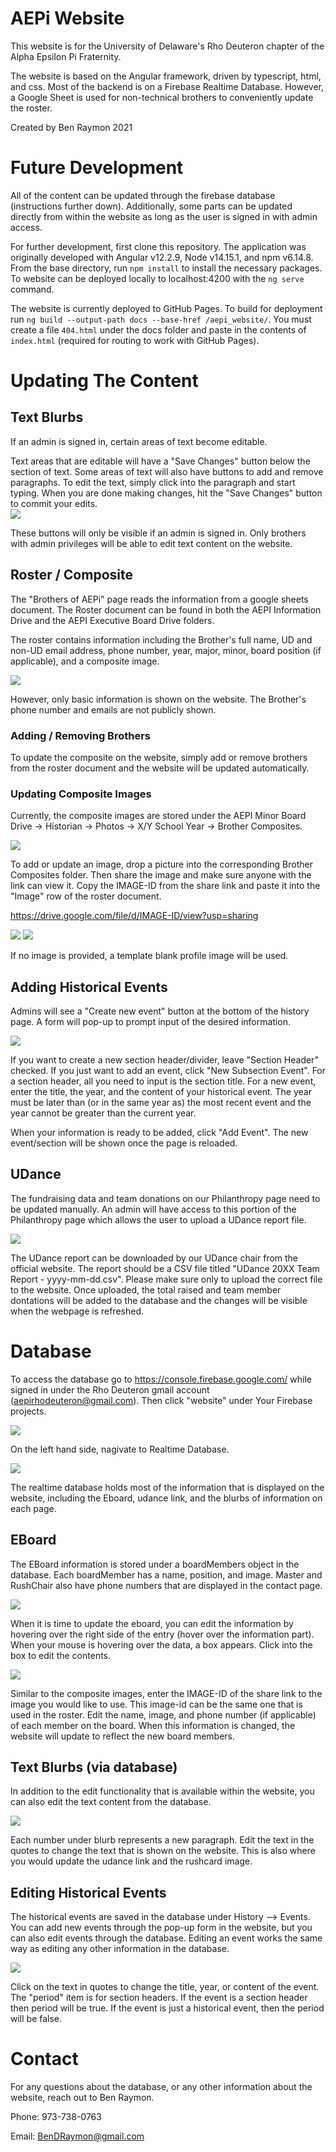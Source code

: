 # AEPi Website

This website is for the University of Delaware's Rho Deuteron chapter of the Alpha Epsilon Pi Fraternity.  

The website is based on the Angular framework, driven by typescript, html, and css. Most of the backend is on a Firebase Realtime Database. However, a Google Sheet is used for non-technical brothers to conveniently update the roster.

Created by Ben Raymon 2021

# Future Development
All of the content can be updated through the firebase database (instructions further down). Additionally, some parts can be updated directly from within the website as long as the user is signed in with admin access.


For further development, first clone this repository. The application was originally developed with Angular v12.2.9, Node v14.15.1, and npm v6.14.8. From the base directory, run `npm install` to install the necessary packages. To website can be deployed locally to localhost:4200 with the `ng serve` command. 

The website is currently deployed to GitHub Pages. To build for deployment run `ng build --output-path docs --base-href /aepi_website/`. You must create a file `404.html` under the docs folder and paste in the contents of `index.html` (required for routing to work with GitHub Pages). 

# Updating The Content
## Text Blurbs
If an admin is signed in, certain areas of text become editable. 

Text areas that are editable will have a "Save Changes" button below the section of text. Some areas of text will also have buttons to add and remove paragraphs. To edit the text, simply click into the paragraph and start typing. When you are done making changes, hit the "Save Changes" button to commit your edits.  
<img src="src/assets/readme/edittext.png">

These buttons will only be visible if an admin is signed in. Only brothers with admin privileges will be able to edit text content on the website.  

## Roster / Composite
The "Brothers of AEPi" page reads the information from a google sheets document. The Roster document can be found in both the AEPI Information Drive and the AEPI Executive Board Drive folders. 

The roster contains information including the Brother's full name, UD and non-UD email address, phone number, year, major, minor, board position (if applicable), and a composite image. 

<img src="src/assets/readme/rosterentry.jpg">

However, only basic information is shown on the website. The Brother's phone number and emails are not publicly shown.


### Adding / Removing Brothers
To update the composite on the website, simply add or remove brothers from the roster document and the website will be updated automatically.

### Updating Composite Images

Currently, the composite images are stored under the AEPI Minor Board Drive -> Historian -> Photos -> X/Y School Year -> Brother Composites. 

<img src="src/assets/readme/compositelocation.PNG">

To add or update an image, drop a picture into the corresponding Brother Composites folder. Then share the image and make sure anyone with the link can view it. Copy the IMAGE-ID from the share link and paste it into the "Image" row of the roster document. 

https://drive.google.com/file/d/IMAGE-ID/view?usp=sharing

<img src="src/assets/readme/imageid.PNG">
<img src="src/assets/readme/rosterimage.PNG">

If no image is provided, a template blank profile image will be used.

## Adding Historical Events

Admins will see a "Create new event" button at the bottom of the history page. A form will pop-up to prompt input of the desired information. 

<img src="src/assets/readme/history-form.PNG">

If you want to create a new section header/divider, leave "Section Header" checked. If you just want to add an event, click "New Subsection Event". For a section header, all you need to input is the section title. For a new event, enter the title, the year, and the content of your historical event. The year must be later than (or in the same year as) the most recent event and the year cannot be greater than the current year. 

When your information is ready to be added, click "Add Event". The new event/section will be shown once the page is reloaded. 

## UDance

The fundraising data and team donations on our Philanthropy page need to be updated manually. An admin will have access to this portion of the Philanthropy page which allows the user to upload a UDance report file. 

<img src="src/assets/readme/udanceupload.PNG">

The UDance report can be downloaded by our UDance chair from the official website. The report should be a CSV file titled "UDance 20XX Team Report - yyyy-mm-dd.csv". Please make sure only to upload the correct file to the website. Once uploaded, the total raised and team member dontations will be added to the database and the changes will be visible when the webpage is refreshed. 


# Database

To access the database go to https://console.firebase.google.com/ while signed in under the Rho Deuteron gmail account (aepirhodeuteron@gmail.com). Then click "website" under Your Firebase projects. 

<img src="src/assets/readme/firebaseproject.PNG">

On the left hand side, nagivate to Realtime Database. 

<img src="src/assets/readme/realtimedatabase.PNG">

The realtime database holds most of the information that is displayed on the website, including the Eboard, udance link, and the blurbs of information on each page. 

## EBoard
The EBoard information is stored under a boardMembers object in the database. Each boardMember has a name, position, and image. Master and RushChair also have phone numbers that are displayed in the contact page. 

<img src="src/assets/readme/firebaseeboard.PNG">

When it is time to update the eboard, you can edit the information by hovering over the right side of the entry (hover over the information part). When your mouse is hovering over the data, a box appears. Click into the box to edit the contents.

<img src="src/assets/readme/editdata.PNG">

Similar to the composite images, enter the IMAGE-ID of the share link to the image you would like to use. This image-id can be the same one that is used in the roster. Edit the name, image, and phone number (if applicable) of each member on the board. When this information is changed, the website will update to reflect the new board members. 


## Text Blurbs (via database)

In addition to the edit functionality that is available within the website, you can also edit the text content from the database. 

<img src="src/assets/readme/firebasehomerush.PNG">

Each number under blurb represents a new paragraph. Edit the text in the quotes to change the text that is shown on the website. This is also where you would update the udance link and the rushcard image. 


## Editing Historical Events

The historical events are saved in the database under History --> Events. You can add new events through the pop-up form in the website, but you can also edit events through the database. Editing an event works the same way as editing any other information in the database. 

<img src="src/assets/readme/history-database.PNG">

Click on the text in quotes to change the title, year, or content of the event. The "period" item is for section headers. If the event is a section header then period will be true. If the event is just a historical event, then the period will be false.




# Contact 
For any questions about the database, or any other information about the website, reach out to Ben Raymon. 

Phone: 973-738-0763

Email: BenDRaymon@gmail.com